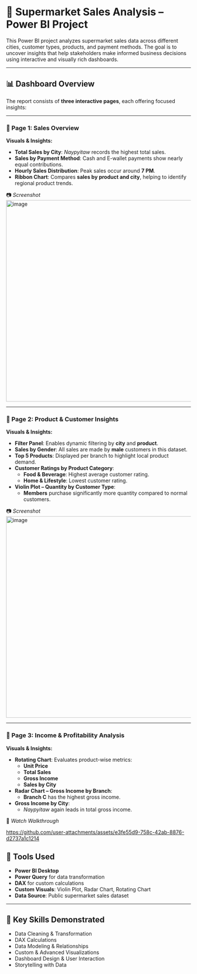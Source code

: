 # 🛒 Supermarket Sales Analysis – Power BI Project

This Power BI project analyzes supermarket sales data across different cities, customer types, products, and payment methods. The goal is to uncover insights that help stakeholders make informed business decisions using interactive and visually rich dashboards.

---

## 📊 Dashboard Overview

The report consists of **three interactive pages**, each offering focused insights:

---

### 🔹 Page 1: Sales Overview

**Visuals & Insights:**

- **Total Sales by City**: *Naypyitaw* records the highest total sales.
- **Sales by Payment Method**: Cash and E-wallet payments show nearly equal contributions.
- **Hourly Sales Distribution**: Peak sales occur around **7 PM**.
- **Ribbon Chart**: Compares **sales by product and city**, helping to identify regional product trends.

📷 _Screenshot_  
<img width="1000" height="550" alt="image" src="https://github.com/user-attachments/assets/35cbe8d2-60d0-4137-afa4-fde875945e6b" />





---

### 🔹 Page 2: Product & Customer Insights

**Visuals & Insights:**

- **Filter Panel**: Enables dynamic filtering by **city** and **product**.
- **Sales by Gender**: All sales are made by **male** customers in this dataset.
- **Top 5 Products**: Displayed per branch to highlight local product demand.
- **Customer Ratings by Product Category**:
  - **Food & Beverage**: Highest average customer rating.
  - **Home & Lifestyle**: Lowest customer rating.
- **Violin Plot – Quantity by Customer Type**:
  - **Members** purchase significantly more quantity compared to normal customers.

📷 _Screenshot_  
<img width="1000" height="550" alt="image" src="https://github.com/user-attachments/assets/c388537c-fc6c-4bb8-bb5f-0f05334dcf9c" />


---

### 🔹 Page 3: Income & Profitability Analysis

**Visuals & Insights:**

- **Rotating Chart**: Evaluates product-wise metrics:
  - **Unit Price**
  - **Total Sales**
  - **Gross Income**
  - **Sales by City**
- **Radar Chart – Gross Income by Branch**:
  - **Branch C** has the highest gross income.
- **Gross Income by City**:
  - *Naypyitaw* again leads in total gross income.

🎥 _Watch Walkthrough_ 



https://github.com/user-attachments/assets/e3fe55d9-758c-42ab-8876-d2737a1c1214








## 🧰 Tools Used

- **Power BI Desktop**
- **Power Query** for data transformation
- **DAX** for custom calculations
- **Custom Visuals**: Violin Plot, Radar Chart, Rotating Chart
- **Data Source**: Public supermarket sales dataset

---

## 🧠 Key Skills Demonstrated

- Data Cleaning & Transformation  
- DAX Calculations  
- Data Modeling & Relationships  
- Custom & Advanced Visualizations  
- Dashboard Design & User Interaction  
- Storytelling with Data




